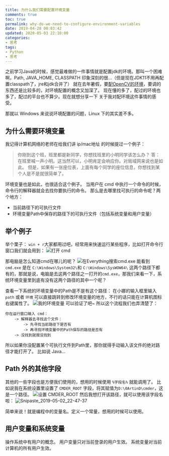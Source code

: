 ```yaml
---
title: 为什么我们需要配置环境变量
comments: true
toc: true
permalink: why-do-we-need-to-configure-environment-variables
date: 2019-04-28 00:03:42
updated: 2020-05-03 22:10:00
categories: 
- 思考
tags:
- Python
- 思考
---
```

之前学习Java的时候，感觉最难做的一件事情就是配置jdk的环境。那叫一个困难啊，Path, JAVA_HOME, CLASSPATH 印象深刻的很...（但是现在JDK11不用再配置classpath了，jre和jdk合并了）
就在去年暑假，要[配OpenCV的环境](/posts/install-opencv-windows-vs/)，要调的东西还是比较多的，对环境配置的概念又加深了。
现在懂的多了，配过的环境也多了，配过的平台也不算少。现在就想分享一下 关于我对配环境这件事情的感受。

那就以 Windows 来说说环境配置的问题，Linux 下的其实差不多。

<!-- more -->

## 为什么需要环境变量

我记得计算机网络的老师在给我们讲 ip/mac地址 的时候提过一个例子：
> 你刚到这个班，班里都是新同学，你想找班里的小明同学该怎么办？
答：在班里喊一声小明。这当然可以，小明肯定会响应你。对局域网来说也是如此。
但是，如果有一张座位表，上面有每个同学的座位信息，你想找到某个人是不是就很简单了。

环境变量也是如此，也很适合这个例子。
当用户在 cmd 中执行一个命令的时候，命令行的解释器就会去找你要执行的命令。
那么是去哪里找可执行的命令呢？两个地方：

- 当前路径下的可执行文件
- 环境变量Path中保存的路径下的可执行文件（包括系统变量和用户变量）

## 举个例子

举个栗子：
`win + r`大家都用过吧，经常用来快速运行某些程序，比如打开命令行窗口我们就会用到：
![打开 cmd](https://i.lengthm.in/posts/why-do-we-need-to-configure-environment-variables/5ccafd6ee176b.png)

那电脑是怎么知道cmd在哪儿的呢？
![在Everything搜索cmd.exe](https://i.lengthm.in/posts/why-do-we-need-to-configure-environment-variables/5ccafe08db5ec.png)
能看到 `cmd.exe` 是在 `C:\Windows\System32\`和 `C:\Windows\SysWOW64\` 这两个路径下都有的，那就是说，电脑是去这两个路径之一打开的`cmd.exe`，那我们来看一下，系统环境变量里到底有没有这两个路径的其中一个呢？

查看一下系统的环境变量中的Path是不是有这个路径：
在小娜的输入框里输入 `path` 或者 `环境` 可以直接跳转到修改环境变量的地方，不行的话只能在计算机图标右键属性了。
![我的环境变量](https://i.lengthm.in/posts/why-do-we-need-to-configure-environment-variables/5ccb0002c8879.png)
可以验证了吧~
所以这个流程我们也弄清楚了：

```plaintxt
你在运行窗口输入 cmd：
    -> 解释器去寻找这个文件：
        -> 先寻找当前路径下是否有
        -> 再寻找环境变量中的Path保存的路径是否有
    -> 没找到就报没找到
```

所以如果你没配置某个可执行文件到Path里，那你就得手动输入该文件的绝对路径才能打开了。
比如说 Java...

## Path 外的其他字段

其他的一些字段也是方便我们使用的，想用的时候使用 `%字段名%` 就能调用了。
比如说我在系统设置里设置了 `CMDER_ROOT` 字段，将其赋值为`D:\0ArtinD\cmder`，这是一个路径。
![设置 CMDER_ROOT](https://i.lengthm.in/posts/why-do-we-need-to-configure-environment-variables/5ccb026a1dbfb.png)
然后我想打开该路径，就可以使用该字段名啦：
![Snipaste_2019-05-02_22-47-37](https://i.lengthm.in/posts/why-do-we-need-to-configure-environment-variables/5ccb03181acf3.png)

简单来说！就是编程中的变量名。定义一个常量，想用的时候可以使用。

## 用户变量和系统变量

操作系统中有用户的概念。
用户变量只对当前登录的用户生效。
系统变量对当前计算机的所有用户生效。
